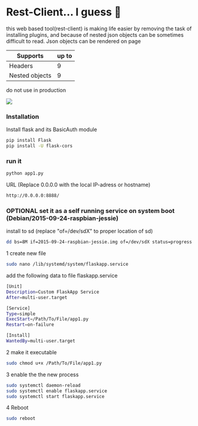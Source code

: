 # Rest-Client... I guess 🤔
this web based tool(rest-client) is making life easier by removing the task of installing plugins, and because of nested json objects can be sometimes difficult to read. Json objects can be rendered on page

| Supports | up to |
| ------ | ------ |
| Headers | 9 |
| Nested objects | 9 |

do not use in production

<img src="https://drive.google.com/uc?id=1FGX_fxGTIWIf3lnlMd4TKh4LMXk1UkdY" width="auto"/>



### Installation

Install flask and its BasicAuth module

```sh
pip install Flask
pip install -U flask-cors
```
### run it


```sh
python app1.py
```
URL (Replace 0.0.0.0 with the local IP-adress or hostname)
```sh
http://0.0.0.0:8888/
```

### OPTIONAL set it as a self running service on system boot (Debian/2015-09-24-raspbian-jessie)

install to sd (replace "of=/dev/sdX" to proper location of sd)
```sh
dd bs=8M if=2015-09-24-raspbian-jessie.img of=/dev/sdX status=progress
```

1 create new file
```sh
sudo nano /lib/systemd/system/flaskapp.service
```
add the following data to file flaskapp.service
```sh
[Unit]
Description=Custom FlaskApp Service
After=multi-user.target

[Service]
Type=simple
ExecStart=/Path/To/File/app1.py
Restart=on-failure

[Install]
WantedBy=multi-user.target
```


2 make it executable
```sh
sudo chmod u+x /Path/To/File/app1.py
```

3 enable the the new process
```sh
sudo systemctl daemon-reload
sudo systemctl enable flaskapp.service
sudo systemctl start flaskapp.service
```



4 Reboot
```sh
sudo reboot
```
